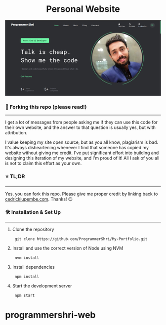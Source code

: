 <h1 align="center">
    Personal Website 
</h1>

<!-- <h4 align="center">The third iteration of <a href="https://programmershri.web.app/">cedricklupembe.com</a> built with <a href="https://reactjs.org/docs/getting-started.html">React</a> and hosted with <a href="https://www.netlify.com/">Netlify</a>

Itérations précédentes : <a href="https://cedricklupembe.github.io/">V1</a>, <a href="https://cedricklupembe.github.io/Folio-Version-2/">V2</a></h4> -->

![Homepage](https://github.com/ProgrammerShri/My-Portfolio/blob/master/src/screenshot/design.png)

### 🚨 **Forking this repo (please read!)**

---

I get a lot of messages from people asking me if they can use this code for their own website, and the answer to that question is usually yes, but with attribution.

I value keeping my site open source, but as you all know, plagiarism is bad. It's always disheartening whenever I find that someone has copied my website without giving me credit. I've put significant effort into building and designing this iteration of my website, and I'm proud of it! All I ask of you all is not to claim this effort as your own.

### ⭐ **TL;DR**

---

Yes, you can fork this repo. Please give me proper credit by linking back to [cedricklupembe.com](https://cedricklupembe.netlify.app/). Thanks! 😉

### 🛠️ **Installation & Set Up**

---

1. Clone the repository

   ```
    git clone https://github.com/ProgrammerShri/My-Portfolio.git
   ```

2. Install and use the correct version of Node using NVM

   ```
    nvm install
   ```

3. Install dependencies

   ```
    npm install
   ```

4. Start the development server

   ```
    npm start
   ```

# programmershri-web
